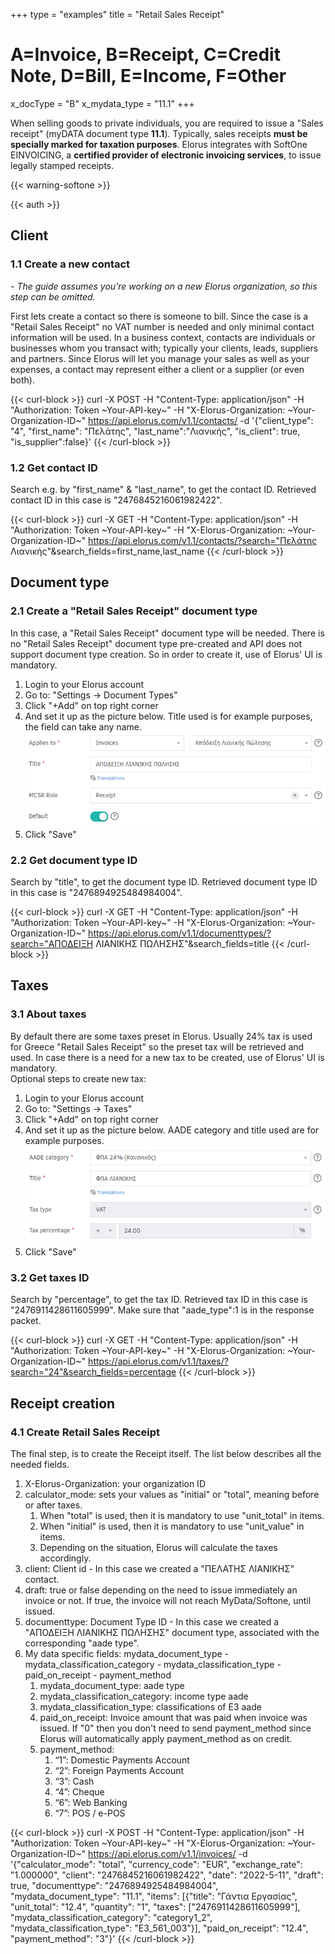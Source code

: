 +++
type = "examples"
title = "Retail Sales Receipt"
# A=Invoice, B=Receipt, C=Credit Note, D=Bill, E=Income, F=Other
x_docType = "B"
x_mydata_type = "11.1"
+++

When selling goods to private individuals, you are required to issue a "Sales receipt" (myDATA document type **11.1**). Typically, sales receipts **must be specially marked for taxation purposes**. Elorus integrates with SoftOne EINVOICING, a **certified provider of electronic invoicing services**, to issue legally stamped receipts.


{{< warning-softone >}}

{{< auth >}}

Client
------

### 1.1 Create a new contact

_\- The guide assumes you're working on a new Elorus organization, so this step can be omitted._  
  
First lets create a contact so there is someone to bill. Since the case is a "Retail Sales Receipt" no VAT number is needed and only minimal contact information will be used. In a business context, contacts are individuals or businesses whom you transact with; typically your clients, leads, suppliers and partners. Since Elorus will let you manage your sales as well as your expenses, a contact may represent either a client or a supplier (or even both).  
  

{{< curl-block >}}
curl -X POST -H "Content-Type: application/json" -H "Authorization: Token ~Your-API-key~" -H "X-Elorus-Organization: ~Your-Organization-ID~" https://api.elorus.com/v1.1/contacts/ -d '{"client_type": "4", "first_name": "Πελάτης", "last_name":"Λιανικής", "is_client": true, "is_supplier":false}'
{{< /curl-block >}}
  

### 1.2 Get contact ID

Search e.g. by "first\_name" & "last\_name", to get the contact ID. Retrieved contact ID in this case is "2476845216061982422".  
  

{{< curl-block >}}
curl -X GET -H "Content-Type: application/json" -H "Authorization: Token ~Your-API-key~" -H "X-Elorus-Organization: ~Your-Organization-ID~" https://api.elorus.com/v1.1/contacts/?search="Πελάτης Λιανικής"&search_fields=first_name,last_name
{{< /curl-block >}}
  

Document type
-------------

### 2.1 Create a "Retail Sales Receipt" document type

In this case, a "Retail Sales Receipt" document type will be needed. There is no "Retail Sales Receipt" document type pre-created and API does not support document type creation. So in order to create it, use of Elorus' UI is mandatory.

1.  Login to your Elorus account
2.  Go to: "Settings -> Document Types"
3.  Click "+Add" on top right corner
4.  And set it up as the picture below. Title used is for example purposes, the field can take any name. ![](/img/examples/retail-sales-receipt.png)
5.  Click "Save"

  

### 2.2 Get document type ID

Search by "title", to get the document type ID. Retrieved document type ID in this case is "2476894925484984004".  
  

{{< curl-block >}}
curl -X GET -H "Content-Type: application/json" -H "Authorization: Token ~Your-API-key~" -H "X-Elorus-Organization: ~Your-Organization-ID~" https://api.elorus.com/v1.1/documenttypes/?search="ΑΠΟΔΕΙΞΗ ΛΙΑΝΙΚΗΣ ΠΩΛΗΣΗΣ"&search_fields=title
{{< /curl-block >}}
  

Taxes
-----

### 3.1 About taxes

By default there are some taxes preset in Elorus. Usually 24% tax is used for Greece "Retail Sales Receipt" so the preset tax will be retrieved and used. In case there is a need for a new tax to be created, use of Elorus' UI is mandatory.  
Optional steps to create new tax:

1.  Login to your Elorus account
2.  Go to: "Settings -> Taxes"
3.  Click "+Add" on top right corner
4.  And set it up as the picture below. AADE category and title used are for example purposes. ![](/img/examples/common/tax.png)
5.  Click "Save"

  

### 3.2 Get taxes ID

Search by "percentage", to get the tax ID. Retrieved tax ID in this case is "2476911428611605999". Make sure that "aade\_type":1 is in the response packet.  
  

{{< curl-block >}}
curl -X GET -H "Content-Type: application/json" -H "Authorization: Token ~Your-API-key~" -H "X-Elorus-Organization: ~Your-Organization-ID~" https://api.elorus.com/v1.1/taxes/?search="24"&search_fields=percentage
{{< /curl-block >}}
  

Receipt creation
----------------

### 4.1 Create Retail Sales Receipt

The final step, is to create the Receipt itself. The list below describes all the needed fields.

1.  X-Elorus-Organization: your organization ID
2.  calculator\_mode: sets your values as "initial" or "total", meaning before or after taxes.
    1.  When "total" is used, then it is mandatory to use "unit\_total" in items.
    2.  When "initial" is used, then it is mandatory to use "unit\_value" in items.
    3.  Depending on the situation, Elorus will calculate the taxes accordingly.
3.  client: Client id - In this case we created a "ΠΕΛΑΤΗΣ ΛΙΑΝΙΚΗΣ" contact.
4.  draft: true or false depending on the need to issue immediately an invoice or not. If true, the invoice will not reach MyData/Softone, until issued.
5.  documenttype: Document Type ID - In this case we created a "ΑΠΟΔΕΙΞΗ ΛΙΑΝΙΚΗΣ ΠΩΛΗΣΗΣ" document type, associated with the corresponding "aade type".
6.  My data specific fields: mydata\_document\_type - mydata\_classification\_category - mydata\_classification\_type - paid\_on\_receipt - payment\_method
    1.  mydata\_document\_type: aade type
    2.  mydata\_classification\_category: income type aade
    3.  mydata\_classification\_type: classifications of Ε3 aade
    4.  paid\_on\_receipt: Invoice amount that was paid when invoice was issued. If "0" then you don't need to send payment\_method since Elorus will automatically apply payment\_method as on credit.
    5.  payment\_method:
        1.  “1”: Domestic Payments Account
        2.  “2”: Foreign Payments Account
        3.  “3”: Cash
        4.  “4”: Cheque
        5.  “6”: Web Banking
        6.  “7”: POS / e-POS

{{< curl-block >}}
curl -X POST -H "Content-Type: application/json" -H "Authorization: Token ~Your-API-key~" -H "X-Elorus-Organization: ~Your-Organization-ID~" https://api.elorus.com/v1.1/invoices/ -d '{"calculator_mode": "total", "currency_code": "EUR", "exchange_rate": "1.000000", "client": "2476845216061982422", "date": "2022-5-11", "draft": true, "documenttype": "2476894925484984004", "mydata_document_type": "11.1", "items": [{"title": "Γάντια Εργασίας", "unit_total": "12.4", "quantity": "1", "taxes": ["2476911428611605999"], "mydata_classification_category": "category1_2", "mydata_classification_type": "E3_561_003"}], "paid_on_receipt": "12.4", "payment_method": "3"}'
{{< /curl-block >}}